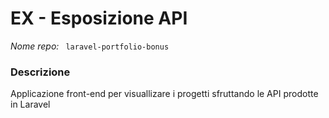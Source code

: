 # EX - Esposizione API

*Nome repo:* ` laravel-portfolio-bonus`

### Descrizione 

Applicazione front-end per visuallizare i progetti sfruttando le API prodotte in Laravel